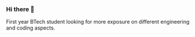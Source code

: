 ### Hi there 👋
First year BTech student looking for more exposure on different engineering and coding aspects.
